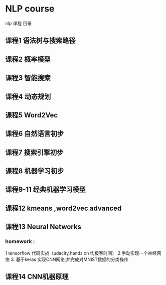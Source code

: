 # NLP course
nlp 课程  目录
## 课程1 语法树与搜索路径
## 课程2 概率模型
## 课程3 智能搜索
## 课程4 动态规划
## 课程5 Word2Vec
## 课程6 自然语言初步
## 课程7 搜索引擎初步
## 课程8 机器学习初步
## 课程9-11 经典机器学习模型
## 课程12 kmeans ,word2vec advanced
## 课程13 Neural Networks
### homework :
1 tensorflow 代码实战（udacity,hands on tf;极客时间）
2.手动实现一个神经网络
3. 基于keras 实现CNN网络,并完成对MNIST数据的分类操作
## 课程14 CNN机器原理
##
